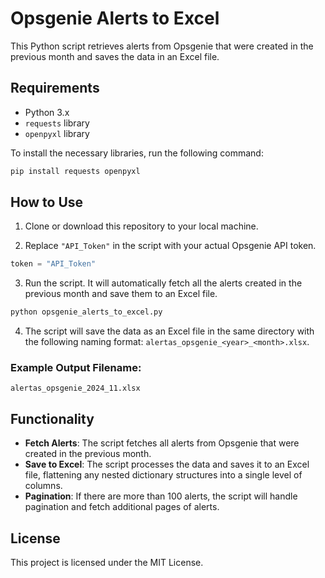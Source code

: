 # Opsgenie Alerts to Excel

This Python script retrieves alerts from Opsgenie that were created in the previous month and saves the data in an Excel file.

## Requirements

- Python 3.x
- `requests` library
- `openpyxl` library

To install the necessary libraries, run the following command:

```bash
pip install requests openpyxl
```

## How to Use

1. Clone or download this repository to your local machine.

2. Replace `"API_Token"` in the script with your actual Opsgenie API token.

```python
token = "API_Token"
```

3. Run the script. It will automatically fetch all the alerts created in the previous month and save them to an Excel file.

```bash
python opsgenie_alerts_to_excel.py
```

4. The script will save the data as an Excel file in the same directory with the following naming format: `alertas_opsgenie_<year>_<month>.xlsx`.

### Example Output Filename:
```
alertas_opsgenie_2024_11.xlsx
```

## Functionality

- **Fetch Alerts**: The script fetches all alerts from Opsgenie that were created in the previous month.
- **Save to Excel**: The script processes the data and saves it to an Excel file, flattening any nested dictionary structures into a single level of columns.
- **Pagination**: If there are more than 100 alerts, the script will handle pagination and fetch additional pages of alerts.

## License

This project is licensed under the MIT License.